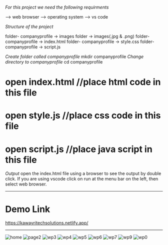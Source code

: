 *For this project we need the following requirments*
  
--> web browser
--> operating system
--> vs code

*Structure of the project*

folder- companyprofile -> images folder -> images(.jpg & .png) 
folder- companyprofile -> index.html
folder- companyprofile -> style.css
folder- companyprofile -> script.js

*Create folder called companyprofile*
mkdir companyprofile
*Change directory to companyprofile*
cd companyprofile

# open index.html //place html code in this file
# open style.js //place css code in this file
# open script.js //place java script in this file


*Output*
 open the index.html file using a browser to see the output by double click.
If you are using vscode click on run at the menu bar on the left, then select web browser.

--------------------------------------------------------------------

# Demo Link 
https://kawayritechsolutions.netlify.app/

----------------------------------------------------------------------
![home](https://github.com/arunkumar-30/20KT1A0593-ARUNKUMAR/assets/113409292/967ba4ea-abaa-48c5-aae5-7120ecc8bc2b)
![page2](https://github.com/arunkumar-30/20KT1A0593-ARUNKUMAR/assets/113409292/1ac37266-cc39-4856-97dd-4aec4a77d12f)
![wp3](https://github.com/arunkumar-30/20KT1A0593-ARUNKUMAR/assets/113409292/7e8cb7d9-1da9-466a-b7c5-e95bb3830663)
![wp4](https://github.com/arunkumar-30/20KT1A0593-ARUNKUMAR/assets/113409292/2d0e965f-11d8-4614-88cf-307d1b84ea0a)
![wp5](https://github.com/arunkumar-30/20KT1A0593-ARUNKUMAR/assets/113409292/e177e974-59e2-423a-b59a-925105032298)
![wp6](https://github.com/arunkumar-30/20KT1A0593-ARUNKUMAR/assets/113409292/ce1a97c2-a19f-48fe-a154-9fcd09bb823a)
![wp7](https://github.com/arunkumar-30/20KT1A0593-ARUNKUMAR/assets/113409292/16914c84-4229-4497-9075-a4ecb55f46f2)
![wp9](https://github.com/arunkumar-30/20KT1A0593-ARUNKUMAR/assets/113409292/5cf3b45d-34f8-4f66-9613-6fa57b010dd6)
![wp0](https://github.com/arunkumar-30/20KT1A0593-ARUNKUMAR/assets/113409292/849af679-769b-4a66-a213-145db4bf4c91)
